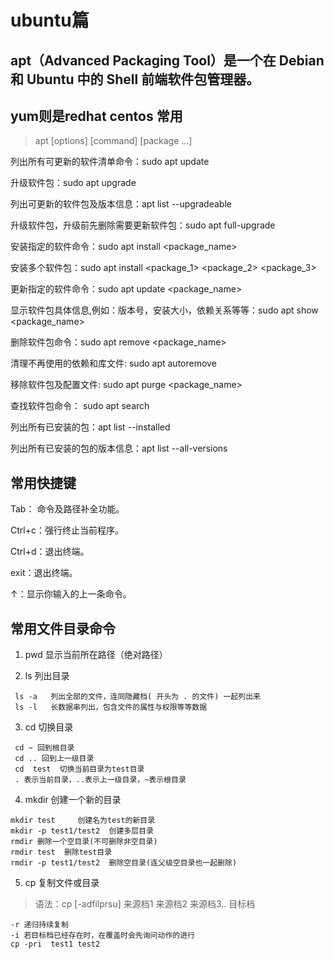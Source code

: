 # ubuntu篇

## apt（Advanced Packaging Tool）是一个在 Debian 和 Ubuntu 中的 Shell 前端软件包管理器。
## yum则是redhat centos 常用


>apt [options] [command] [package ...]

列出所有可更新的软件清单命令：sudo apt update

升级软件包：sudo apt upgrade

列出可更新的软件包及版本信息：apt list --upgradeable

升级软件包，升级前先删除需要更新软件包：sudo apt 
full-upgrade

安装指定的软件命令：sudo apt install <package_name>

安装多个软件包：sudo apt install <package_1> <package_2> <package_3>

更新指定的软件命令：sudo apt update <package_name>

显示软件包具体信息,例如：版本号，安装大小，依赖关系等等：sudo apt show <package_name>

删除软件包命令：sudo apt remove <package_name>

清理不再使用的依赖和库文件: sudo apt autoremove

移除软件包及配置文件: sudo apt purge <package_name>

查找软件包命令： sudo apt search <keyword>

列出所有已安装的包：apt list --installed

列出所有已安装的包的版本信息：apt list --all-versions

## 常用快捷键

Tab： 命令及路径补全功能。

Ctrl+c：强行终止当前程序。

Ctrl+d：退出终端。

exit：退出终端。

↑：显示你输入的上一条命令。



## 常用文件目录命令

1. pwd 显示当前所在路径（绝对路径）

2. ls 列出目录
```
 ls -a   列出全部的文件，连同隐藏档( 开头为 . 的文件) 一起列出来
 ls -l   长数据串列出，包含文件的属性与权限等等数据
 ```
3. cd 切换目录
```
 cd ~ 回到根目录
 cd .. 回到上一级目录
 cd  test  切换当前目录为test目录
 . 表示当前目录，..表示上一级目录，~表示根目录
 ```
4. mkdir 创建一个新的目录
```
mkdir test     创建名为test的新目录 
mkdir -p test1/test2  创建多层目录
rmdir 删除一个空目录(不可删除非空目录)
rmdir test  删除test目录
rmdir -p test1/test2  删除空目录(连父级空目录也一起删除)
```
5. cp 复制文件或目录
>语法：cp [-adfilprsu] 来源档1 来源档2 来源档3..  目标档
 ```-p 连同文件的属性一起复制过去
 -r 递归持续复制
 -i 若目标档已经存在时，在覆盖时会先询问动作的进行
 cp -pri  test1 test2  
```